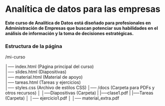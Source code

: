 # Analítica de datos para las empresas
**Este curso de Analítica de Datos está diseñado para profesionales en Administración de Empresas que buscan potenciar sus habilidades en el análisis de información y la toma de decisiones estratégicas.**

### Estructura de la página
/mi-curso

│── index.html        (Página principal del curso)  
│── slides.html       (Diapositivas)  
│── material.html     (Material de apoyo)  
│── tareas.html       (Tareas y ejercicios)  
│── styles.css        (Archivo de estilos CSS)
│── /docs             (Carpeta para PDFs y otros recursos)
│   │──Diapositivas   (Carpeta) 
|      |──clase1.pdf
|   |──Tareas         (Carpeta)
│      │── ejercicio1.pdf
│   │── material_extra.pdf

